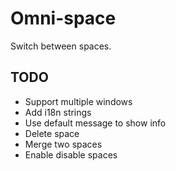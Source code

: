 # Omni-space

Switch between spaces.

## TODO

- Support multiple windows
- Add i18n strings
- Use default message to show info
- Delete space
- Merge two spaces
- Enable disable spaces
